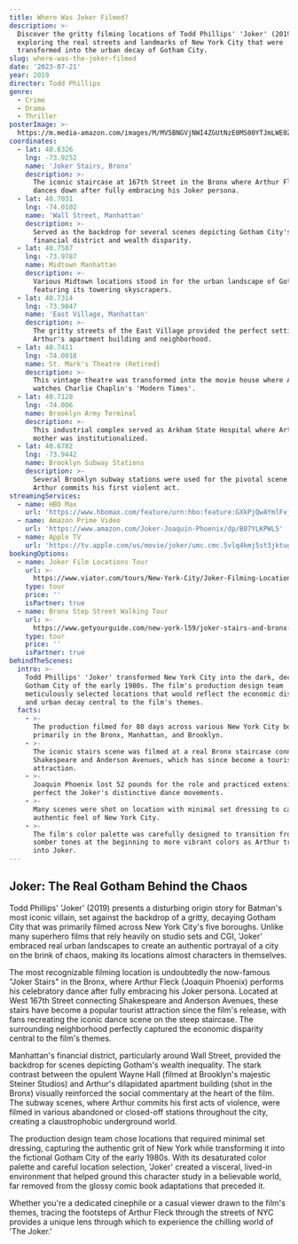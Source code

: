 ```yaml
---
title: Where Was Joker Filmed?
description: >-
  Discover the gritty filming locations of Todd Phillips' 'Joker' (2019),
  exploring the real streets and landmarks of New York City that were
  transformed into the urban decay of Gotham City.
slug: where-was-the-joker-filmed
date: '2023-07-21'
year: 2019
director: Todd Phillips
genre:
  - Crime
  - Drama
  - Thriller
posterImage: >-
  https://m.media-amazon.com/images/M/MV5BNGVjNWI4ZGUtNzE0MS00YTJmLWE0ZDctN2ZiYTk2YmI3NTYyXkEyXkFqcGdeQXVyMTkxNjUyNQ@@._V1_.jpg
coordinates:
  - lat: 40.8326
    lng: -73.9252
    name: 'Joker Stairs, Bronx'
    description: >-
      The iconic staircase at 167th Street in the Bronx where Arthur Fleck
      dances down after fully embracing his Joker persona.
  - lat: 40.7031
    lng: -74.0102
    name: 'Wall Street, Manhattan'
    description: >-
      Served as the backdrop for several scenes depicting Gotham City's
      financial district and wealth disparity.
  - lat: 40.7587
    lng: -73.9787
    name: Midtown Manhattan
    description: >-
      Various Midtown locations stood in for the urban landscape of Gotham City,
      featuring its towering skyscrapers.
  - lat: 40.7314
    lng: -73.9847
    name: 'East Village, Manhattan'
    description: >-
      The gritty streets of the East Village provided the perfect setting for
      Arthur's apartment building and neighborhood.
  - lat: 40.7411
    lng: -74.0018
    name: St. Mark's Theatre (Retired)
    description: >-
      This vintage theatre was transformed into the movie house where Arthur
      watches Charlie Chaplin's 'Modern Times'.
  - lat: 40.7128
    lng: -74.006
    name: Brooklyn Army Terminal
    description: >-
      This industrial complex served as Arkham State Hospital where Arthur's
      mother was institutionalized.
  - lat: 40.6782
    lng: -73.9442
    name: Brooklyn Subway Stations
    description: >-
      Several Brooklyn subway stations were used for the pivotal scene where
      Arthur commits his first violent act.
streamingServices:
  - name: HBO Max
    url: 'https://www.hbomax.com/feature/urn:hbo:feature:GXkPjQwAYmlFvjSoaQAVQ'
  - name: Amazon Prime Video
    url: 'https://www.amazon.com/Joker-Joaquin-Phoenix/dp/B07YLKPWL5'
  - name: Apple TV
    url: 'https://tv.apple.com/us/movie/joker/umc.cmc.5vlq4kmj5st3jktugsdh6ylly'
bookingOptions:
  - name: Joker Film Locations Tour
    url: >-
      https://www.viator.com/tours/New-York-City/Joker-Filming-Locations-Tour/d687-73883P15
    type: tour
    price: ''
    isPartner: true
  - name: Bronx Step Street Walking Tour
    url: >-
      https://www.getyourguide.com/new-york-l59/joker-stairs-and-bronx-tour-t373371/
    type: tour
    price: ''
    isPartner: true
behindTheScenes:
  intro: >-
    Todd Phillips' 'Joker' transformed New York City into the dark, decaying
    Gotham City of the early 1980s. The film's production design team
    meticulously selected locations that would reflect the economic disparity
    and urban decay central to the film's themes.
  facts:
    - >-
      The production filmed for 80 days across various New York City boroughs,
      primarily in the Bronx, Manhattan, and Brooklyn.
    - >-
      The iconic stairs scene was filmed at a real Bronx staircase connecting
      Shakespeare and Anderson Avenues, which has since become a tourist
      attraction.
    - >-
      Joaquin Phoenix lost 52 pounds for the role and practiced extensively to
      perfect the Joker's distinctive dance movements.
    - >-
      Many scenes were shot on location with minimal set dressing to capture the
      authentic feel of New York City.
    - >-
      The film's color palette was carefully designed to transition from muted,
      somber tones at the beginning to more vibrant colors as Arthur transforms
      into Joker.
---
```


## Joker: The Real Gotham Behind the Chaos

Todd Phillips' 'Joker' (2019) presents a disturbing origin story for Batman's most iconic villain, set against the backdrop of a gritty, decaying Gotham City that was primarily filmed across New York City's five boroughs. Unlike many superhero films that rely heavily on studio sets and CGI, 'Joker' embraced real urban landscapes to create an authentic portrayal of a city on the brink of chaos, making its locations almost characters in themselves.

The most recognizable filming location is undoubtedly the now-famous "Joker Stairs" in the Bronx, where Arthur Fleck (Joaquin Phoenix) performs his celebratory dance after fully embracing his Joker persona. Located at West 167th Street connecting Shakespeare and Anderson Avenues, these stairs have become a popular tourist attraction since the film's release, with fans recreating the iconic dance scene on the steep staircase. The surrounding neighborhood perfectly captured the economic disparity central to the film's themes.

Manhattan's financial district, particularly around Wall Street, provided the backdrop for scenes depicting Gotham's wealth inequality. The stark contrast between the opulent Wayne Hall (filmed at Brooklyn's majestic Steiner Studios) and Arthur's dilapidated apartment building (shot in the Bronx) visually reinforced the social commentary at the heart of the film. The subway scenes, where Arthur commits his first acts of violence, were filmed in various abandoned or closed-off stations throughout the city, creating a claustrophobic underground world.

The production design team chose locations that required minimal set dressing, capturing the authentic grit of New York while transforming it into the fictional Gotham City of the early 1980s. With its desaturated color palette and careful location selection, 'Joker' created a visceral, lived-in environment that helped ground this character study in a believable world, far removed from the glossy comic book adaptations that preceded it.

Whether you're a dedicated cinephile or a casual viewer drawn to the film's themes, tracing the footsteps of Arthur Fleck through the streets of NYC provides a unique lens through which to experience the chilling world of 'The Joker.'
